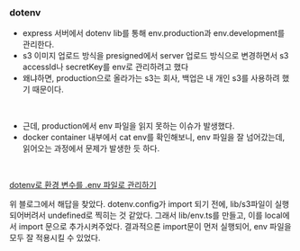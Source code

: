 ### dotenv

- express 서버에서 dotenv lib를 통해 env.production과 env.development를 관리한다.
- s3 이미지 업로드 방식을 presigned에서 server 업로드 방식으로 변경하면서 s3 accessId나 secretKey를 env로 관리하려고 했다
- 왜냐하면, production으로 올라가는 s3는 회사, 백업은 내 개인 s3를 사용하려 했기 때문이다.

<br>

- 근데, production에서 env 파일을 읽지 못하는 이슈가 발생했다.
- docker container 내부에서 cat env를 확인해보니, env 파일을 잘 넘어갔는데, 읽어오는 과정에서 문제가 발생한 듯 하다.

<br>

[dotenv로 환경 변수를 .env 파일로 관리하기](https://www.daleseo.com/js-dotenv/)

위 블로그에서 해답을 찾았다.
dotenv.config가 import 되기 전에, lib/s3파일이 실행되어버려서 undefined로 찍히는 것 같았다.
그래서 lib/env.ts를 만들고, 이를 local에서 import 문으로 추가시켜주었다.
결과적으론 import문이 먼저 실행되어, env 파일을 모두 잘 적용시킬 수 있었다.

<br>
